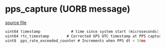 # pps_capture (UORB message)



[source file](https://github.com/PX4/PX4-Autopilot/blob/main/msg/pps_capture.msg)

```c
uint64 timestamp			  # time since system start (microseconds) at PPS capture event
uint64 rtc_timestamp		# Corrected GPS UTC timestamp at PPS capture event
uint8  pps_rate_exceeded_counter # Increments when PPS dt < 50ms

```
